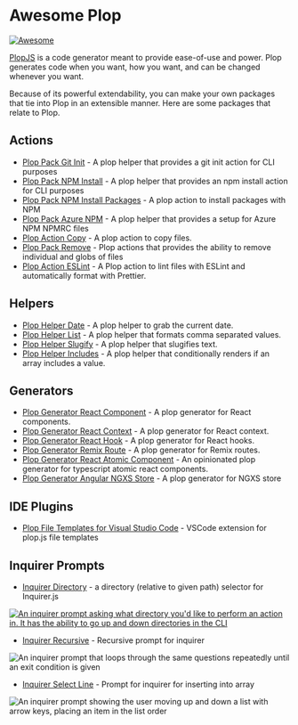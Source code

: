 # Awesome Plop

[![Awesome](https://awesome.re/badge.svg)](https://awesome.re)

[PlopJS](https://plopjs.com/) is a code generator meant to provide ease-of-use and power. Plop generates code when you want, how you want, and can be changed whenever you want.

Because of its powerful extendability, you can make your own packages that tie into Plop in an extensible manner. Here are some packages that relate to Plop.

## Actions

- [Plop Pack Git Init](https://github.com/crutchcorn/plop-pack-git-init) - A plop helper that provides a git init action for CLI purposes
- [Plop Pack NPM Install](https://github.com/crutchcorn/plop-pack-npm-install) - A plop helper that provides an npm install action for CLI purposes
- [Plop Pack NPM Install Packages](https://github.com/piersolenski/plop-pack-npm-install-packages) - A plop action to install packages with NPM
- [Plop Pack Azure NPM](https://github.com/crutchcorn/plop-pack-azure-npm) - A plop helper that provides a setup for Azure NPM NPMRC files
- [Plop Action Copy](https://github.com/bradgarropy/plop-action-copy) - A plop action to copy files.
- [Plop Pack Remove](https://github.com/TheSharpieOne/plop-pack-remove) - Plop actions that provides the ability to remove individual and globs of files
- [Plop Action ESLint](https://github.com/natterstefan/plop-action-eslint) - A Plop action to lint files with ESLint and automatically format with Prettier.

## Helpers

- [Plop Helper Date](https://github.com/bradgarropy/plop-helper-date) - A plop helper to grab the current date.
- [Plop Helper List](https://github.com/bradgarropy/plop-helper-list) - A plop helper that formats comma separated values.
- [Plop Helper Slugify](https://github.com/bradgarropy/plop-helper-slugify) - A plop helper that slugifies text.
- [Plop Helper Includes](https://github.com/bradgarropy/plop-helper-includes) - A plop helper that conditionally renders if an array includes a value.

## Generators

- [Plop Generator React Component](https://github.com/bradgarropy/plop-generator-react-component) - A plop generator for React components.
- [Plop Generator React Context](https://github.com/bradgarropy/plop-generator-react-context) - A plop generator for React context.
- [Plop Generator React Hook](https://github.com/bradgarropy/plop-generator-react-hook) - A plop generator for React hooks.
- [Plop Generator Remix Route](https://github.com/bradgarropy/plop-generator-remix-route) - A plop generator for Remix routes.
- [Plop Generator React Atomic Component](https://github.com/ahoendgen/plop-generator-react-atomic-component) - An opinionated plop generator for typescript atomic react components.
- [Plop Generator Angular NGXS Store](https://github.com/lukasz-pekala/plop-generator-ngxs-store) - A plop generator for NGXS store

## IDE Plugins

- [Plop File Templates for Visual Studio Code](https://github.com/SamKirkland/plop-templates) - VSCode extension for plop.js file templates

## Inquirer Prompts

- [Inquirer Directory](https://github.com/nicksrandall/inquirer-directory) - a directory (relative to given path) selector for Inquirer.js

[![An inquirer prompt asking what directory you'd like to perform an action in. It has the ability to go up and down directories in the CLI](https://asciinema.org/a/31651.png)](https://asciinema.org/a/31651)

- [Inquirer Recursive](https://github.com/nathanloisel/inquirer-recursive) - Recursive prompt for inquirer

![An inquirer prompt that loops through the same questions repeatedly until an exit condition is given](http://i.giphy.com/l2JhntGGk3QjTUIiA.gif)

- [Inquirer Select Line](https://github.com/adam-golab/inquirer-select-line) - Prompt for inquirer for inserting into array

![An inquirer prompt showing the user moving up and down a list with arrow keys, placing an item in the list order](http://i.giphy.com/xUA7b1MxpngddUvdHW.gif)
